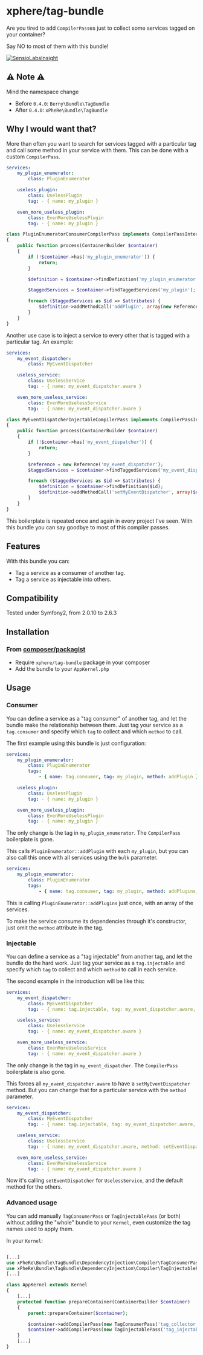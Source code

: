 xphere/tag-bundle
===============

Are you tired to add `CompilerPass`es just to collect some services tagged on your container?

Say NO to most of them with this bundle!

[![SensioLabsInsight](https://insight.sensiolabs.com/projects/dccda8eb-884b-456b-adea-3a821a7ec1c3/small.png)](https://insight.sensiolabs.com/projects/dccda8eb-884b-456b-adea-3a821a7ec1c3)

⚠ Note ⚠
--------
Mind the namespace change
- Before `0.4.0`: `Berny\Bundle\TagBundle`
- After  `0.4.0`: `xPheRe\Bundle\TagBundle`

Why I would want that?
----------------------

More than often you want to search for services tagged with a particular tag and call some method in your service with them. This can be done with a custom `CompilerPass`.

```yml
services:
    my_plugin_enumerator:
        class: PluginEnumerator

    useless_plugin:
        class: UselessPlugin
        tag: - { name: my_plugin }

    even_more_useless_plugin:
        class: EvenMoreUselessPlugin
        tag: - { name: my_plugin }
```

```php
class PluginEnumeratorConsumerCompilerPass implements CompilerPassInterface
{
    public function process(ContainerBuilder $container)
    {
        if (!$container->has('my_plugin_enumerator')) {
            return;
        }

        $definition = $container->findDefinition('my_plugin_enumerator');

        $taggedServices = $container->findTaggedServices('my_plugin');

        foreach ($taggedServices as $id => $attributes) {
            $definition->addMethodCall('addPlugin', array(new Reference($id)));
        }
    }
}
```

Another use case is to inject a service to every other that is tagged with a particular tag. An example:

```yml
services:
    my_event_dispatcher:
        class: MyEventDispatcher

    useless_service:
        class: UselessService
        tag: - { name: my_event_dispatcher.aware }

    even_more_useless_service:
        class: EvenMoreUselessService
        tag: - { name: my_event_dispatcher.aware }
```

```php
class MyEventDispatcherInjectableCompilerPass implements CompilerPassInterface
{
    public function process(ContainerBuilder $container)
    {
        if (!$container->has('my_event_dispatcher')) {
            return;
        }

        $reference = new Reference('my_event_dispatcher');
        $taggedServices = $container->findTaggedServices('my_event_dispatcher.aware');

        foreach ($taggedServices as $id => $attributes) {
            $definition = $container->findDefinition($id);
            $definition->addMethodCall('setMyEventDispatcher', array($reference));
        }
    }
}
```

This boilerplate is repeated once and again in every project I've seen.
With this bundle you can say goodbye to most of this compiler passes.

Features
--------

With this bundle you can:
- Tag a service as a consumer of another tag.
- Tag a service as injectable into others.

Compatibility
-------------

Tested under Symfony2, from 2.0.10 to 2.6.3

Installation
------------

### From [composer/packagist](https://getcomposer.org)
- Require `xphere/tag-bundle` package in your composer
- Add the bundle to your `AppKernel.php`

Usage
-----

### Consumer

You can define a service as a "tag consumer" of another tag, and let the bundle make the relationship between them.
Just tag your service as a `tag.consumer` and specify which `tag` to collect and which `method` to call.

The first example using this bundle is just configuration:

```yml
services:
    my_plugin_enumerator:
        class: PluginEnumerator
        tags:
            - { name: tag.consumer, tag: my_plugin, method: addPlugin }

    useless_plugin:
        class: UselessPlugin
        tag: - { name: my_plugin }

    even_more_useless_plugin:
        class: EvenMoreUselessPlugin
        tag: - { name: my_plugin }
```

The only change is the tag in `my_plugin_enumerator`. The `CompilerPass` boilerplate is gone.

This calls `PluginEnumerator::addPlugin` with each `my_plugin`, but you can also call this once with all services using the `bulk` parameter.

```yml
services:
    my_plugin_enumerator:
        class: PluginEnumerator
        tags:
            - { name: tag.consumer, tag: my_plugin, method: addPlugins, bulk: true }
```

This is calling `PluginEnumerator::addPlugins` just once, with an array of the services.

To make the service consume its dependencies through it's constructor, just omit the `method` attribute in the tag.

### Injectable

You can define a service as a "tag injectable" from another tag, and let the bundle do the hard work.
Just tag your service as a `tag.injectable` and specify which `tag` to collect and which `method` to call in each service.

The second example in the introduction will be like this:

```yml
services:
    my_event_dispatcher:
        class: MyEventDispatcher
        tag: - { name: tag.injectable, tag: my_event_dispatcher.aware, method: setMyEventDispatcher }

    useless_service:
        class: UselessService
        tag: - { name: my_event_dispatcher.aware }

    even_more_useless_service:
        class: EvenMoreUselessService
        tag: - { name: my_event_dispatcher.aware }
```

The only change is the tag in `my_event_dispatcher`. The `CompilerPass` boilerplate is also gone.

This forces all `my_event_dispatcher.aware` to have a `setMyEventDispatcher` method. But you can change that for a particular service with the `method` parameter.

```yml
services:
    my_event_dispatcher:
        class: MyEventDispatcher
        tag: - { name: tag.injectable, tag: my_event_dispatcher.aware, method: setMyEventDispatcher }

    useless_service:
        class: UselessService
        tag: - { name: my_event_dispatcher.aware, method: setEventDispatcher }

    even_more_useless_service:
        class: EvenMoreUselessService
        tag: - { name: my_event_dispatcher.aware }
```

Now it's calling `setEventDispatcher` for `UselessService`, and the default method for the others.

### Advanced usage

You can add manually `TagConsumerPass` or `TagInjectablePass` (or both) without adding the "whole" bundle to your `Kernel`, even customize the tag names used to apply them.

In your `Kernel`:
```php

[...]
use xPheRe\Bundle\TagBundle\DependencyInjection\Compiler\TagConsumerPass;
use xPheRe\Bundle\TagBundle\DependencyInjection\Compiler\TagInjectablePass;
[...]

class AppKernel extends Kernel
{
    [...]
    protected function prepareContainer(ContainerBuilder $container)
    {
        parent::prepareContainer($container);

        $container->addCompilerPass(new TagConsumerPass('tag_collector'));
        $container->addCompilerPass(new TagInjectablePass('tag_injectable'));
    }
    [...]
}
```
